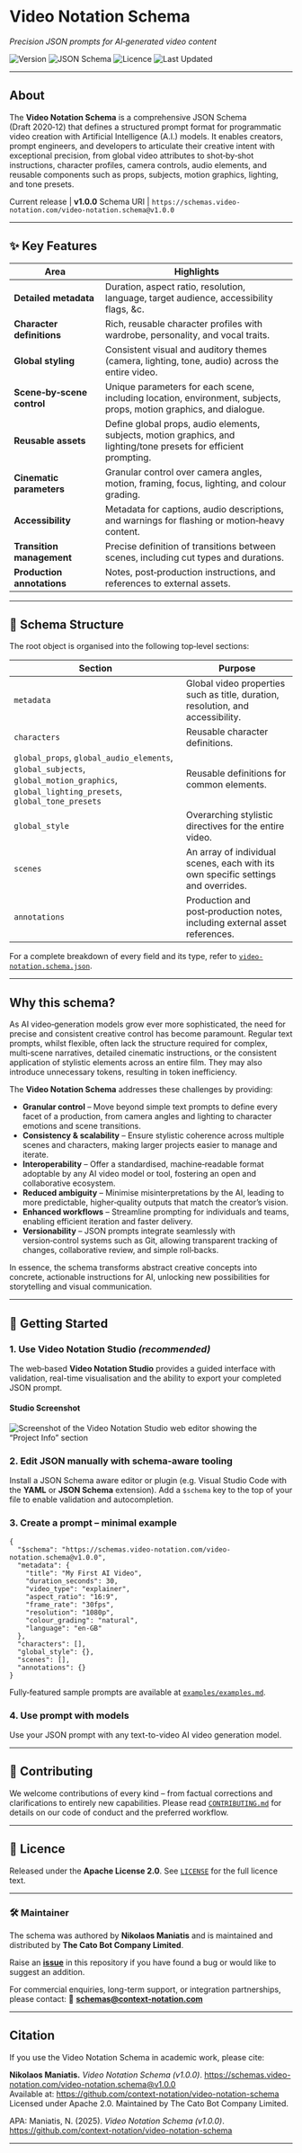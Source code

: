 # Video Notation Schema
*Precision JSON prompts for AI‑generated video content*

![Version](https://img.shields.io/badge/version-1.0.0-blue)
![JSON Schema](https://img.shields.io/badge/JSON--Schema-Draft%202020--12-lightgrey)
![Licence](https://img.shields.io/badge/licence-Apache%202.0-brightgreen)
![Last Updated](https://img.shields.io/badge/last%20updated-July%202025-informational)

---

## About

The **Video Notation Schema** is a comprehensive JSON Schema (Draft 2020‑12) that defines a structured prompt format for programmatic video creation with Artificial Intelligence (A.I.) models. It enables creators, prompt engineers, and developers to articulate their creative intent with exceptional precision, from global video attributes to shot‑by‑shot instructions, character profiles, camera controls, audio elements, and reusable components such as props, subjects, motion graphics, lighting, and tone presets.

Current release | **v1.0.0**
Schema URI    | `https://schemas.video-notation.com/video-notation.schema@v1.0.0`

---

## ✨ Key Features

| Area                       | Highlights                                                                                                         |
| -------------------------- | ------------------------------------------------------------------------------------------------------------------ |
| **Detailed metadata**      | Duration, aspect ratio, resolution, language, target audience, accessibility flags, \&c.                           |
| **Character definitions**  | Rich, reusable character profiles with wardrobe, personality, and vocal traits.                                    |
| **Global styling**         | Consistent visual and auditory themes (camera, lighting, tone, audio) across the entire video.                     |
| **Scene‑by‑scene control** | Unique parameters for each scene, including location, environment, subjects, props, motion graphics, and dialogue. |
| **Reusable assets**        | Define global props, audio elements, subjects, motion graphics, and lighting/tone presets for efficient prompting. |
| **Cinematic parameters**   | Granular control over camera angles, motion, framing, focus, lighting, and colour grading.                         |
| **Accessibility**          | Metadata for captions, audio descriptions, and warnings for flashing or motion‑heavy content.                      |
| **Transition management**  | Precise definition of transitions between scenes, including cut types and durations.                               |
| **Production annotations** | Notes, post‑production instructions, and references to external assets.                                            |

---

## 📄 Schema Structure

The root object is organised into the following top‑level sections:

| Section                                                                                                                                | Purpose                                                                           |
| -------------------------------------------------------------------------------------------------------------------------------------- | --------------------------------------------------------------------------------- |
| `metadata`                                                                                                                             | Global video properties such as title, duration, resolution, and accessibility.   |
| `characters`                                                                                                                           | Reusable character definitions.                                                   |
| `global_props`, `global_audio_elements`, `global_subjects`, `global_motion_graphics`, `global_lighting_presets`, `global_tone_presets` | Reusable definitions for common elements.                                         |
| `global_style`                                                                                                                         | Overarching stylistic directives for the entire video.                            |
| `scenes`                                                                                                                               | An array of individual scenes, each with its own specific settings and overrides. |
| `annotations`                                                                                                                          | Production and post‑production notes, including external asset references.        |

For a complete breakdown of every field and its type, refer to [`video-notation.schema.json`](.schema/video-notation.schema.json).

---

## Why this schema?

As AI video‑generation models grow ever more sophisticated, the need for precise and consistent creative control has become paramount. Regular text prompts, whilst flexible, often lack the structure required for complex, multi‑scene narratives, detailed cinematic instructions, or the consistent application of stylistic elements across an entire film. They may also introduce unnecessary tokens, resulting in token inefficiency.

The **Video Notation Schema** addresses these challenges by providing:

- **Granular control** – Move beyond simple text prompts to define every facet of a production, from camera angles and lighting to character emotions and scene transitions.
- **Consistency & scalability** – Ensure stylistic coherence across multiple scenes and characters, making larger projects easier to manage and iterate.
- **Interoperability** – Offer a standardised, machine‑readable format adoptable by any AI video model or tool, fostering an open and collaborative ecosystem.
- **Reduced ambiguity** – Minimise misinterpretations by the AI, leading to more predictable, higher‑quality outputs that match the creator’s vision.
- **Enhanced workflows** – Streamline prompting for individuals and teams, enabling efficient iteration and faster delivery.
- **Versionability** – JSON prompts integrate seamlessly with version‑control systems such as Git, allowing transparent tracking of changes, collaborative review, and simple roll‑backs.

In essence, the schema transforms abstract creative concepts into concrete, actionable instructions for AI, unlocking new possibilities for storytelling and visual communication.

---

## 🚀 Getting Started

### 1. Use Video Notation Studio *(recommended)*

The web‑based **Video Notation Studio** provides a guided interface with validation, real-time visualisation and the ability to export your completed JSON prompt.

#### Studio Screenshot

![Screenshot of the Video Notation Studio web editor showing the “Project Info” section](images/video-notation-studio.png)



### 2. Edit JSON manually with schema‑aware tooling

Install a JSON Schema aware editor or plugin (e.g. Visual Studio Code with the **YAML** or **JSON Schema** extension). Add a `$schema` key to the top of your file to enable validation and autocompletion.

### 3. Create a prompt – minimal example

```jsonc
{
  "$schema": "https://schemas.video-notation.com/video-notation.schema@v1.0.0",
  "metadata": {
    "title": "My First AI Video",
    "duration_seconds": 30,
    "video_type": "explainer",
    "aspect_ratio": "16:9",
    "frame_rate": "30fps",
    "resolution": "1080p",
    "colour_grading": "natural",
    "language": "en-GB"
  },
  "characters": [],
  "global_style": {},
  "scenes": [],
  "annotations": {}
}
```

Fully‑featured sample prompts are available at [`examples/examples.md`](./examples/examples.md).

### 4. Use prompt with models

Use your JSON prompt with any text-to-video AI video generation model. 

---

## 🤝 Contributing

We welcome contributions of every kind – from factual corrections and clarifications to entirely new capabilities. Please read [`CONTRIBUTING.md`](CONTRIBUTING.md) for details on our code of conduct and the preferred workflow.

---

## 📄 Licence

Released under the **Apache License 2.0**. See [`LICENSE`](LICENSE) for the full licence text.

---

### 🛠 Maintainer

The schema was authored by **Nikolaos Maniatis** and is maintained and distributed by **The Cato Bot Company Limited**.

Raise an **[issue](https://github.com/context-notation/video-notation-schema/issues/new)** in this repository if you have found a bug or would like to suggest an addition.

For commercial enquiries, long-term support, or integration partnerships, please contact:
📧 **[schemas@context-notation.com](mailto:schemas@context-notation.com)**

---

## Citation

If you use the Video Notation Schema in academic work, please cite:

**Nikolaos Maniatis.** *Video Notation Schema (v1.0.0)*. 
https://schemas.video-notation.com/video-notation.schema@v1.0.0  
Available at: https://github.com/context-notation/video-notation-schema  
Licensed under Apache 2.0. Maintained by The Cato Bot Company Limited.

APA:
Maniatis, N. (2025). *Video Notation Schema (v1.0.0)*. https://github.com/context-notation/video-notation-schema

---